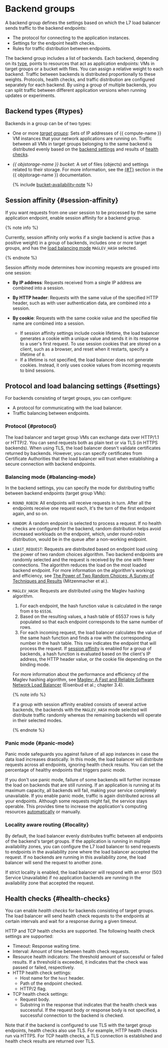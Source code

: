 # Backend groups

A backend group defines the settings based on which the L7 load balancer sends traffic to the backend endpoints:

* The protocol for connecting to the application instances.
* Settings for the endpoint health checks.
* Rules for traffic distribution between endpoints.

The backend group includes a list of backends. Each backend, depending on its [type](#types), points to resources that act as application endpoints: VMs in target groups or a bucket with files. You can assign a relative weight to each backend. Traffic between backends is distributed proportionally to these weights. Protocols, health checks, and traffic distribution are configured separately for each backend. By using a group of multiple backends, you can split traffic between different application versions when running updates or experiments.

## Backend types {#types}

Backends in a group can be of two types:

* One or more [_target groups_](target-group.md): Sets of IP addresses of {{ compute-name }} VM instances that your network applications are running on. Traffic between all VMs in target groups belonging to the same backend is distributed evenly based on the [backend settings](#settings) and results of [health checks](#health-checks).

* _{{ objstorage-name }} bucket_: A set of files (objects) and settings related to their storage. For more information, see the [{#T}](../../storage/concepts/bucket.md) section in the {{ objstorage-name }} documentation.

  {% include [bucket-availability-note](../_includes_service/bucket-availability-note.md) %}

## Session affinity {#session-affinity}

If you want requests from one user session to be processed by the same application endpoint, enable session affinity for a backend group.

{% note info %}

Currently, session affinity only works if a single backend is active (has a positive weight) in a group of backends, includes one or more target groups, and has the [load balancing mode](#balancing-mode) `MAGLEV_HASH` selected.

{% endnote %}

Session affinity mode determines how incoming requests are grouped into one session:

* **By IP address**: Requests received from a single IP address are combined into a session.
* **By HTTP header**: Requests with the same value of the specified HTTP header, such as with user authentication data, are combined into a session.
* **By cookie**: Requests with the same cookie value and the specified file name are combined into a session.

  * If session affinity settings include cookie lifetime, the load balancer generates a cookie with a unique value and sends it in its response to a user's first request. To use session cookies that are stored on a client, such as a browser, and reset when it restarts, specify a lifetime of `0`.
  * If a lifetime is not specified, the load balancer does not generate cookies. Instead, it only uses cookie values from incoming requests to bind sessions.

## Protocol and load balancing settings {#settings}

For backends consisting of target groups, you can configure:

* A protocol for communicating with the load balancer.
* Traffic balancing between endpoints.

### Protocol {#protocol}

The load balancer and target group VMs can exchange data over HTTP/1.1 or HTTP/2. You can send requests both as plain text or via TLS (in HTTPS backends). When using TLS, the load balancer doesn't validate certificates returned by backends. However, you can specify certificates from Certificate Authorities that the load balancer will trust when establishing a secure connection with backend endpoints.

### Balancing mode {#balancing-mode}

In the backend settings, you can specify the mode for distributing traffic between backend endpoints (target group VMs):

* `ROUND_ROBIN`: All endpoints will receive requests in turn. After all the endpoints receive one request each, it's the turn of the first endpoint again, and so on.
* `RANDOM`: A random endpoint is selected to process a request. If no health checks are configured for the backend, random distribution helps avoid increased workloads on the endpoint, which, under round-robin distribution, would be in the queue after a non-working endpoint.
* `LEAST_REQUEST`: Requests are distributed based on endpoint load using the power of two random choices algorithm. Two backend endpoints are randomly selected and the request is received by the one with fewer connections. The algorithm reduces the load on the most loaded backend endpoint. For more information on the algorithm's workings and efficiency, see [The Power of Two Random Choices: A Survey of Techniques and Results](https://www.eecs.harvard.edu/~michaelm/postscripts/handbook2001.pdf) (Mitzenmacher et al.).
* `MAGLEV_HASH`: Requests are distributed using the Maglev hashing algorithm.

  1. For each endpoint, the hash function value is calculated in the range from `0` to `65536`.
  1. Based on the resulting values, a hash table of 65537 rows is fully populated so that each endpoint corresponds to the same number of rows.
  1. For each incoming request, the load balancer calculates the value of the same hash function and finds a row with the corresponding number in the hash table. This row indicates the endpoint that will process the request. If [session affinity](#session-affinity) is enabled for a group of backends, a hash function is evaluated based on the client's IP address, the HTTP header value, or the cookie file depending on the binding mode.

  For more information about the performance and efficiency of the Maglev hashing algorithm, see [Maglev: A Fast and Reliable Software Network Load Balancer](https://static.googleusercontent.com/media/research.google.com/en//pubs/archive/44824.pdf) (Eisenbud et al.; chapter 3.4).

  {% note info %}

  If a group with session affinity enabled consists of several active backends, the backends with the `MAGLEV_HASH` mode selected will distribute traffic randomly whereas the remaining backends will operate in their selected modes.

  {% endnote %}

### Panic mode {#panic-mode}

Panic mode safeguards you against failure of all app instances in case the data load increases drastically.
In this mode, the load balancer will distribute requests across all endpoints, ignoring health check results. You can set the percentage of healthy endpoints that triggers panic mode.

If you don't use panic mode, failure of some backends will further increase the load on backends that are still running. If an application is running at its maximum capacity, all backends will fail, making your service completely unavailable. If you enable panic mode, traffic is again distributed across all your endpoints. Although some requests might fail, the service stays operable. This provides time to increase the application's computing resources [automatically](../../compute/concepts/instance-groups/scale.md#auto-scale) or manually.

### Locality aware routing {#locality}

By default, the load balancer evenly distributes traffic between all endpoints of the backend's target groups. If the application is running in multiple availability zones, you can configure the L7 load balancer to send requests to endpoints in the availability zone where the load balancer accepted the request. If no backends are running in this availability zone, the load balancer will send the request to another zone.

If strict locality is enabled, the load balancer will respond with an error (503 Service Unavailable) if no application backends are running in the availability zone that accepted the request.

## Health checks {#health-checks}

You can enable _health checks_ for backends consisting of target groups. The load balancer will send health check requests to the endpoints at certain intervals and wait for a response during a given timeout.

HTTP and TCP health checks are supported. The following health check settings are supported:

* Timeout: Response waiting time.
* Interval: Amount of time between health check requests.
* Resource health indicators: The threshold amount of successful or failed results. If a threshold is exceeded, it indicates that the check was passed or failed, respectively.
* HTTP health check settings:
    * Host name for the `host` header.
    * Path of the endpoint checked.
    * HTTP/2 flag.
* TCP health check settings:
    * Request body.
    * Substring in the response that indicates that the health check was successful. If the request body or response body is not specified, a successful connection to the backend is checked.

Note that if the backend is configured to use TLS with the target group endpoints, health checks also use TLS. For example, HTTP health checks run via HTTPS. For TCP health checks, a TLS connection is established and health check results are returned over TLS.

